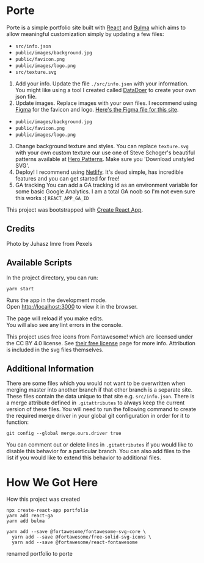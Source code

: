 # Porte

Porte is a simple portfolio site built with [React](https://reactjs.org/) and [Bulma](https://bulma.io/documentation/) which aims to allow meaningful customization simply by updating a few files:
- `src/info.json`
- `public/images/background.jpg`
- `public/favicon.png`
- `public/images/logo.png`
- `src/texture.svg`

1. Add your info.
Update the file `./src/info.json` with your information. You might like using a tool I created called [DataDoer](https://datadoer.app/) to create your own json file.
2. Update images.
Replace images with your own files. I recommend using [Figma](https://www.figma.com) for the favicon and logo. [Here's the Figma file for this site](https://www.figma.com/file/gpcVoQJhrOfwgkaENFv2mAlR/Porte?node-id=0%3A1).
- `public/images/background.jpg`
- `public/favicon.png`
- `public/images/logo.png`
3. Change background texture and styles.
You can replace `texture.svg` with your own custom texture our use one of Steve Schoger's beautiful patterns available at [Hero Patterns](https://www.heropatterns.com/). Make sure you 'Download unstyled SVG'.
5. Deploy!
I recommend using [Netlify](https://www.netlify.com/). It's dead simple, has incredible features and you can get started for free!
6. GA tracking
You can add a GA tracking id as an environment variable for some basic Google Analytics. I am a total GA noob so I'm not even sure this works :(
`REACT_APP_GA_ID`

This project was bootstrapped with [Create React App](https://github.com/facebook/create-react-app).

## Credits

Photo by Juhasz Imre from Pexels

## Available Scripts

In the project directory, you can run:

`yarn start`

Runs the app in the development mode.<br>
Open [http://localhost:3000](http://localhost:3000) to view it in the browser.

The page will reload if you make edits.<br>
You will also see any lint errors in the console.

This project uses free icons from Fontawesome! which are licensed under the CC BY 4.0 license. See [their free license](https://fontawesome.com/license/free) page for more info. Attribution is included in the svg files themselves.

## Additional Information

There are some files which you would not want to be overwritten when merging master into another branch if that other branch is a separate site. These files contain the data unique to that site e.g. `src/info.json`. There is a merge attribute defined in `.gitattributes` to always keep the current version of these files. You will need to run the following command to create the required merge driver in your global git configuration in order for it to function:

```
git config --global merge.ours.driver true
```

You can comment out or delete lines in `.gitattributes` if you would like to disable this behavior for a particular branch. You can also add files to the list if you would like to extend this behavior to additional files.

# How We Got Here
How this project was created

```
npx create-react-app portfolio
yarn add react-ga
yarn add bulma

yarn add --save @fortawesome/fontawesome-svg-core \
  yarn add --save @fortawesome/free-solid-svg-icons \
  yarn add --save @fortawesome/react-fontawesome
```
renamed portfolio to porte